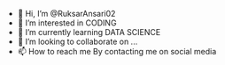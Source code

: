 - 👋 Hi, I’m @RuksarAnsari02
- 👀 I’m interested in CODING
- 🌱 I’m currently learning DATA SCIENCE
- 💞️ I’m looking to collaborate on ...
- 📫 How to reach me By contacting me on social media 

<!---
RuksarAnsari02/RuksarAnsari02 is a ✨ special ✨ repository because its `README.md` (this file) appears on your GitHub profile.
You can click the Preview link to take a look at your changes.
--->
